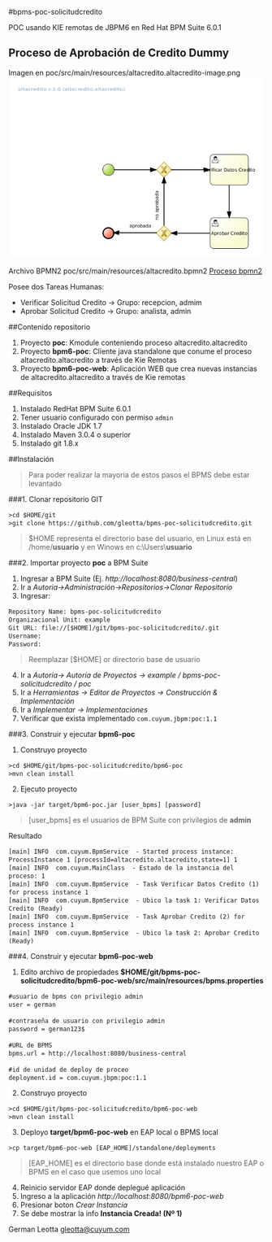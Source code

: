 #bpms-poc-solicitudcredito

POC usando KIE remotas de JBPM6 en Red Hat BPM Suite 6.0.1 

## Proceso de Aprobación de Credito Dummy
Imagen en poc/src/main/resources/altacredito.altacredito-image.png
![Proceso alta crédito](bpm6-poc/src/main/resources/altacredito.altacredito.png "Proceso alta credito")

Archivo BPMN2 poc/src/main/resources/altacredito.bpmn2
[Proceso bpmn2](poc/src/main/resources/altacredito.bpmn2 "Proceso bpmn2")

Posee dos Tareas Humanas:
* Verificar Solicitud Credito -> Grupo: recepcion, admim
* Aprobar Solicitud Credito -> Grupo: analista, admin


##Contenido repositorio
1. Proyecto **poc**: Kmodule conteniendo proceso altacredito.altacredito
2. Proyecto **bpm6-poc**: Cliente java standalone que conume el proceso altacredito.altacredito a través de Kie Remotas
3. Proyecto **bpm6-poc-web**: Aplicación WEB que crea nuevas instancias de altacredito.altacredito a través de Kie remotas


##Requisitos
1. Instalado RedHat BPM Suite 6.0.1
2. Tener usuario configurado con permiso `admin`
3. Instalado Oracle JDK 1.7 
4. Instalado Maven 3.0.4 o superior
5. Instalado git 1.8.x


##Instalación

> Para poder realizar la mayoria de estos pasos el BPMS debe estar levantado

###1. Clonar repositorio GIT

```
>cd $HOME/git
>git clone https://github.com/gleotta/bpms-poc-solicitudcredito.git
```
> $HOME representa el directorio base del usuario, en Linux está en /home/**usuario** y en Winows en c:\\Users\\**usuario**

###2. Importar proyecto **poc** a BPM Suite
1. Ingresar a BPM Suite (Ej. *http://localhost:8080/business-central*)
2. Ir a *Autoria->Administración->Repositorios->Clonar Repositorio*
3. Ingresar:
```  
Repository Name: bpms-poc-solicitudcredito
Organizacional Unit: example
Git URL: file://[$HOME]/git/bpms-poc-solicitudcredito/.git
Username:
Password:
```
> Reemplazar [$HOME] or directorio base de usuario

4. Ir a *Autoria-> Autoría de Proyectos -> example / bpms-poc-solicitudcredito / poc* 
5. Ir a *Herramientas -> Editor de Proyectos -> Construcción & Implementación*
6. Ir a *Implementar -> Implementaciones*  
7. Verificar que exista implementado `com.cuyum.jbpm:poc:1.1`

###3. Construir y ejecutar **bpm6-poc**
1. Construyo proyecto
```
>cd $HOME/git/bpms-poc-solicitudcredito/bpm6-poc
>mvn clean install
```
2. Ejecuto proyecto
```
>java -jar target/bpm6-poc.jar [user_bpms] [password]
```

> [user_bpms] es el usuarios de BPM Suite con privilegios de **admin**

Resultado
```
[main] INFO  com.cuyum.BpmService  - Started process instance: ProcessInstance 1 [processId=altacredito.altacredito,state=1] 1
[main] INFO  com.cuyum.MainClass  - Estado de la instancia del proceso: 1
[main] INFO  com.cuyum.BpmService  - Task Verificar Datos Credito (1) for process instance 1
[main] INFO  com.cuyum.BpmService  - Ubico la task 1: Verificar Datos Credito (Ready)
[main] INFO  com.cuyum.BpmService  - Task Aprobar Credito (2) for process instance 1
[main] INFO  com.cuyum.BpmService  - Ubico la task 2: Aprobar Credito (Ready)

```

###4. Construir y ejecutar **bpm6-poc-web**
1. Edito archivo de propiedades **$HOME/git/bpms-poc-solicitudcredito/bpm6-poc-web/src/main/resources/bpms.properties**
```
#usuario de bpms con privilegio admin
user = german

#contraseña de usuario con privilegio admin
password = german123$

#URL de BPMS
bpms.url = http://localhost:8080/business-central

#id de unidad de deploy de proceo
deployment.id = com.cuyum.jbpm:poc:1.1
```

2. Construyo proyecto
```
>cd $HOME/git/bpms-poc-solicitudcredito/bpm6-poc-web
>mvn clean install
```

3. Deployo **target/bpm6-poc-web** en EAP local o BPMS local
```
>cp target/bpm6-poc-web [EAP_HOME]/standalone/deployments
```
> [EAP_HOME] es el directorio base donde está instalado nuestro EAP o BPMS en el caso que usemos uno local

4. Reinicio servidor EAP donde deplegué aplicación
5. Ingreso a la aplicación *http://localhost:8080/bpm6-poc-web*
6. Presionar boton *Crear Instancia*
7. Se debe mostrar la info **Instancia Creada! (Nº 1)**


German Leotta 
gleotta@cuyum.com



